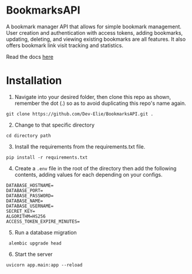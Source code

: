 # BookmarksAPI
A bookmark manager API that allows for simple bookmark management. User creation and authentication with access tokens, adding bookmarks, updating, deleting, and viewing existing bookmarks are all features. It also offers bookmark link visit tracking and statistics.

Read the docs [here](https://develiebookmarks-api.herokuapp.com/docs)

# Installation

1. Navigate into your desired folder, then clone this repo as shown, remember the dot (.) so as to avoid duplicating this repo's name again.

`git clone https://github.com/Dev-Elie/BookmarksAPI.git .`

2. Change to that specific directory

`cd directory path`

3. Install the requirements from the requirements.txt file.

`pip install -r requirements.txt`

4. Create a `.env` file in the root of the directory then add the following contents, adding values for each depending on your configs.

```
DATABASE_HOSTNAME=
DATABASE_PORT=
DATABASE_PASSWORD=
DATABASE_NAME=
DATABASE_USERNAME=
SECRET_KEY=
ALGORITHM=HS256
ACCESS_TOKEN_EXPIRE_MINUTES=
```
5. Run a database migration

` alembic upgrade head`

6. Start the server

`uvicorn app.main:app --reload`
